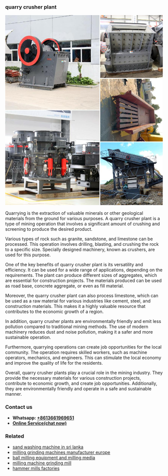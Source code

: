<h3>quarry crusher plant</h3><img src='1708322853.jpg' alt=''><p>Quarrying is the extraction of valuable minerals or other geological materials from the ground for various purposes. A quarry crusher plant is a type of mining operation that involves a significant amount of crushing and screening to produce the desired product.</p><p>Various types of rock such as granite, sandstone, and limestone can be processed. This operation involves drilling, blasting, and crushing the rock to a specific size. Specially designed machinery, known as crushers, are used for this purpose.</p><p>One of the key benefits of quarry crusher plant is its versatility and efficiency. It can be used for a wide range of applications, depending on the requirements. The plant can produce different sizes of aggregates, which are essential for construction projects. The materials produced can be used as road base, concrete aggregate, or even as fill material.</p><p>Moreover, the quarry crusher plant can also process limestone, which can be used as a raw material for various industries like cement, steel, and construction materials. This makes it a highly valuable resource that contributes to the economic growth of a region.</p><p>In addition, quarry crusher plants are environmentally friendly and emit less pollution compared to traditional mining methods. The use of modern machinery reduces dust and noise pollution, making it a safer and more sustainable operation.</p><p>Furthermore, quarrying operations can create job opportunities for the local community. The operation requires skilled workers, such as machine operators, mechanics, and engineers. This can stimulate the local economy and improve the quality of life for the residents.</p><p>Overall, quarry crusher plants play a crucial role in the mining industry. They provide the necessary materials for various construction projects, contribute to economic growth, and create job opportunities. Additionally, they are environmentally friendly and operate in a safe and sustainable manner.</p><h3>Contact us</h3><ul><li><strong>Whatsapp:&nbsp;<a href="https://wa.me/8613661969651">+8613661969651</a></strong></li><li><a href="https://swt.shibang-china.com/?git&amp;zhl&amp;quarry crusher plant"><strong>Online Service(chat now)</strong></a></li></ul><h3>Related</h3><ul><li><a href='sand washing machine in sri lanka.md'>sand washing machine in sri lanka</a></li><li><a href='milling grinding machines manufacturer europe.md'>milling grinding machines manufacturer europe</a></li><li><a href='ball milling equipment and milling media.md'>ball milling equipment and milling media</a></li><li><a href='milling machine grinding mill.md'>milling machine grinding mill</a></li><li><a href='hammer mills factories.md'>hammer mills factories</a></li></ul>